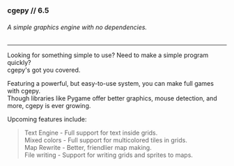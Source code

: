 ### cgepy // 6.5
###### A simple graphics engine with no dependencies.
***
Looking for something simple to use? Need to make a simple program quickly?\
cgepy's got you covered.

Featuring a powerful, but easy-to-use system, you can make full games with cgepy.\
Though libraries like Pygame offer better graphics, mouse detection, and more, cgepy is ever growing.

Upcoming features include:
> Text Engine - Full support for text inside grids.\
> Mixed colors - Full support for multicolored tiles in grids.\
> Map Rewrite - Better, friendlier map making.\
> File writing - Support for writing grids and sprites to maps.
